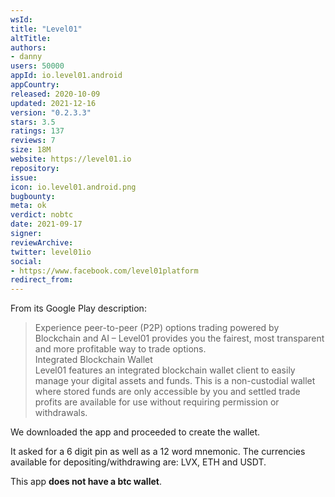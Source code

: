 ```yaml
---
wsId: 
title: "Level01"
altTitle: 
authors:
- danny
users: 50000
appId: io.level01.android
appCountry: 
released: 2020-10-09
updated: 2021-12-16
version: "0.2.3.3"
stars: 3.5
ratings: 137
reviews: 7
size: 18M
website: https://level01.io
repository: 
issue: 
icon: io.level01.android.png
bugbounty: 
meta: ok
verdict: nobtc
date: 2021-09-17
signer: 
reviewArchive:
twitter: level01io
social:
- https://www.facebook.com/level01platform
redirect_from:
---
```


From its Google Play description:

> Experience peer-to-peer (P2P) options trading powered by Blockchain and AI – Level01 provides you the fairest, most transparent and more profitable way to trade options.<br>
Integrated Blockchain Wallet<br>
Level01 features an integrated blockchain wallet client to easily manage your digital assets and funds. This is a non-custodial wallet where stored funds are only accessible by you and settled trade profits are available for use without requiring permission or withdrawals.

We downloaded the app and proceeded to create the wallet. 

It asked for a 6 digit pin as well as a 12 word mnemonic. The currencies available for depositing/withdrawing are: LVX, ETH and USDT. 

This app **does not have a btc wallet**.

